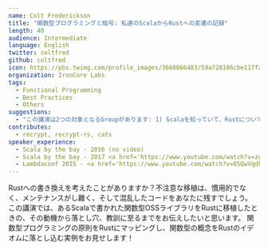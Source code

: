 ```yaml
---
name: Colt Frederickson
title: "関数型プログラミングと暗号: 私達のScalaからRustへの変遷の記録"
length: 40
audience: Intermediate
language: English
twitter: coltfred
github: coltfred
icon: https://pbs.twimg.com/profile_images/3668066483/59a728186cbe117fab6db5c7f760c39f_400x400.jpeg
organization: IronCore Labs
tags:
  - Functional Programming
  - Best Practices
  - Others
suggestions:
  - "この講演は2つの対象となるGroupがあります: 1) Scalaを知っていて、Rustについて聞いたことはあるが、次のProjectに適しているかはわからない人 2) Rustに移行するのは良いIdeaだと思っているが、(ScalaとRust間の)トレードオフまではわかっていない人"
contributes:
  - recrypt, recrypt-rs, cats
speaker_experience:
  - Scala by the bay - 2016 (no video)
  - Scala by the bay - 2017 <a href='https://www.youtube.com/watch?v=zgXli13psuA'>https://www.youtube.com/watch?v=zgXli13psuA</a>
  - Lambdaconf 2015 - <a href='https://www.youtube.com/watch?v=O5QwVqdkVtY'>https://www.youtube.com/watch?v=O5QwVqdkVtY</a>
---
```

Rustへの書き換えを考えたことがありますか？不注意な移植は、慣用的でなく、メンテナンスがし難く、そして混乱したコードをあなたに残すでしょう。
この講演では、あるScalaで書かれた関数型OSSライブラリをRustに移植したときの、その動機から落とし穴、教訓に至るまでをお伝えしたいと思います。
関数型プログラミングの原則をRustにマッピングし、関数型の概念をRustのイデオムに落とし込む実例をお見せします！